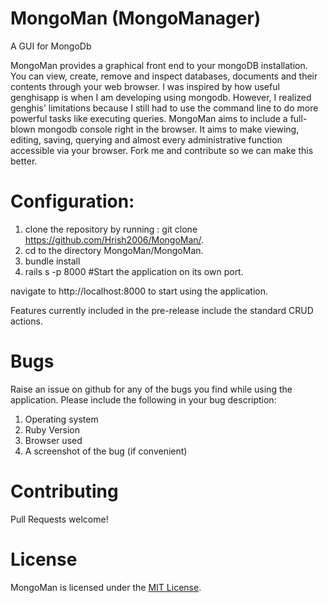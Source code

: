 MongoMan (MongoManager)
========

A GUI for MongoDb

MongoMan provides a graphical front end to your mongoDB installation. You can view, create, remove and inspect databases, documents and their contents through your web browser. I was inspired by how useful genghisapp is when I am developing using mongodb. However, I realized genghis' limitations because I still had to use the command line to do more powerful tasks like executing queries. MongoMan aims to include a full-blown mongodb console right in the browser. It aims to make viewing, editing, saving, querying and almost every administrative function accessible via your browser. Fork me and contribute so we can make this better.

Configuration:
=============

1. clone the repository by running : git clone https://github.com/Hrish2006/MongoMan/.
2. cd to the directory MongoMan/MongoMan.
3. bundle install
4. rails s -p 8000 #Start the application on its own port.

navigate to http://localhost:8000 to start using the application.

Features currently included in the pre-release include the standard CRUD actions.

Bugs
==========
Raise an issue on github for any of the bugs you find while using the application. Please include the following in
your bug description:

1. Operating system
2. Ruby Version
3. Browser used
4. A screenshot of the bug (if convenient)

Contributing
=============
Pull Requests welcome!

License
========
MongoMan is licensed under the <a href="http://www.opensource.org/licenses/MIT">MIT License</a>.



